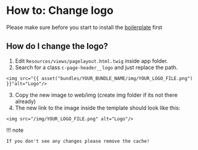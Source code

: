 # How to: Change logo

Please make sure before you start to install the [boilerplate](extending_the_frontend.md) first

## How do I change the logo?

1. Edit `Resources/views/pagelayout.html.twig` inside app folder.
2. Search for a class `c-page-header__logo` and just replace the path.

``` html+twig
<img src="{{ asset("bundles/YOUR_BUNDLE_NAME/img/YOUR_LOGO_FILE.png") }}"alt="Logo"/>
```

3.  Copy the new image to web/img (create img folder if its not there already)
4.  The new link to the image inside the template should look like this:

``` html+twig
<img src="/img/YOUR_LOGO_FILE.png" alt="Logo"/>
```

!!! note

    If you don't see any changes please remove the cache!
